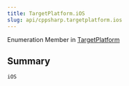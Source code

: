 ```yaml
---
title: TargetPlatform.iOS
slug: api/cppsharp.targetplatform.ios
---
```

Enumeration Member in [TargetPlatform](/api/cppsharp/targetplatform)

## Summary



```csharp
iOS
```

